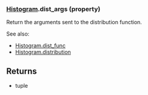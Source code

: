 ### [Histogram](Histogram.md).dist_args (property)




Return the arguments sent to the distribution function.

See also:

* [Histogram.dist_func](Histogram.dist_func.md)
* [Histogram.distribution](Histogram.distribution.md)

Returns
--------
* tuple


